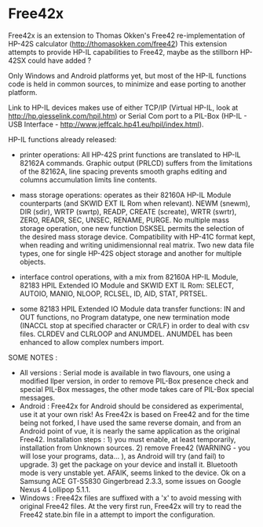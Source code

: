 # Free42x
Free42x is an extension to Thomas Okken's Free42 re-implementation of HP-42S calculator (http://thomasokken.com/free42)
This extension attempts to provide HP-IL capabilities to Free42, maybe as the stillborn HP-42SX could have added ?

Only Windows and Android platforms yet, but most of the HP-IL functions code is held in common sources,
to minimize and ease porting to another platform.

Link to HP-IL devices makes use of either TCP/IP (Virtual HP-IL, look at http://hp.giesselink.com/hpil.htm)
or Serial Com port to a PIL-Box (HP-IL - USB Interface - http://www.jeffcalc.hp41.eu/hpil/index.html).

HP-IL functions already released:

* printer operations:
	All HP-42S print functions are translated to HP-IL 82162A commands.
	Graphic output (PRLCD) suffers from the limitations of the 82162A,
	line spacing prevents smooth graphs editing and columns accumulation limits line contents.

* mass storage operations:
	operates as their 82160A HP-IL Module counterparts (and SKWID EXT IL Rom when relevant).
	NEWM (snewm), DIR (sdir), WRTP (swrtp), READP, CREATE (screate), WRTR (swrtr), ZERO, READR, SEC, UNSEC, RENAME, PURGE.
	No multiple mass storage operation, one new function DSKSEL permits the selection of the desired mass storage device.
	Compatibility with HP-41C format kept, when reading and writing unidimensionnal real matrix.
	Two new data file types, one for single HP-42S object storage and another for multiple objects.

* interface control operations, with a mix from 82160A HP-IL Module, 82183 HPIL Extended IO Module and SKWID EXT IL Rom:
	SELECT, AUTOIO, MANIO, NLOOP, RCLSEL, ID, AID, STAT, PRTSEL.

* some 82183 HPIL Extended IO Module data transfer functions:
	IN and OUT functions, no Program datatype,
	one new termination mode (INACCL stop at specified character or CR/LF) in order to deal with csv files.
	CLRDEV and CLRLOOP and ANUMDEL.
	ANUMDEL has been enhanced to allow complex numbers import.


SOME NOTES :
* All versions :
	Serial mode is available in two flavours,
	one using a modified Ilper version, in order to remove PIL-Box presence check and special PIL-Box messages,
	the other mode takes care of PIL-Box special messages.
* Android :
	Free42x for Android should be considered as experimental, use it at your own risk!
	As Free42x is based on Free42 and for the time being not forked, I have used the same reverse domain,
	and from an Android point of vue, it is nearly the same application as the original Free42. 
	Installation steps :
		1) you must enable, at least temporarily, installation from Unknown sources.
		2) remove Free42 (WARNING - you will lose your programs, data... ), as Android will try (and fail) to upgrade.
		3) get the package on your device and install it.
	Bluetooth mode is very unstable yet. AFAIK, seems linked to the device.
	Ok on a Samsung ACE GT-S5830 Gingerbread 2.3.3, some issues on Google Nexus 4 Lollipop 5.1.1.
* Windows :
	Free42x files are suffixed with a 'x' to avoid messing with original Free42 files.
	At the very first run, Free42x will try to read the Free42 state.bin file in a attempt to import the configuration.
